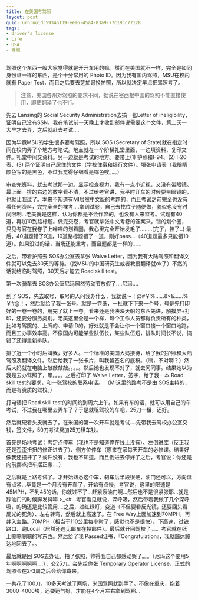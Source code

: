 ```yaml
---
title: 在美国考驾照
layout: post
guid: urn:uuid:59346139-eea6-45a4-83a9-77c19cc77128
tags:
- driver's license
- Life
- USA
- 驾照
---
```

驾照这个东西一般大家觉得就是开开车用的嘛。然而在美国就不一样，完全是如同身份证一样的东西，是个十分常用的 Photo ID。因为我有国内驾照，MSU在校内就有 Paper Test，而且之后要去芝加哥换护照，所以就决定早点把驾照考了。

> 注意，美国各州对驾照的要求不同，据说在密西根中国的驾照不能直接使用，即使翻译了也不行。

先去 Lansing的 Social Security Administration去搞一张Letter of ineligibility，证明自己没有SSN。我在笔试前一天晚上才收到邮件说需要这个文件，第二天一大早才去弄，之后就赶去考试....

因为毕竟MSU的学生很多要考驾照，所以 SOS (Secretary of State)就在指定时间在校内弄了个地方考笔试。地点就在一个阶梯礼堂里面，一边填资料，复印文件。礼堂中间交资料。另一边就是考试的地方。要带上(1) 护照和I-94、(2) I-20表、(3) 两个证明自己居住的文件（学校住宿和银行文件）。填张申请表（我眼睛颜色写的是黑色，不过我觉得仔细看是棕色唉。。。）

审查完资料，就去考试那一边。显示检查视力，我有一点小近视，又没有带眼镜。最上面一排的右边的数字看不清，不过给考官讲，我平时开车的时候要带眼镜的，也就让我过了。本来不知道有MI居然中文版的考题的，而且考试之前完全也没有看任何资料，完完全全的裸考....拿到试卷，自己去找位子随便做，貌似也没有时间限制...老美就是这样，认为你都是不会作弊的，也没有人来监考。试题有40道，再加10到路标题。做完交卷，考官就拿张中文考卷的答案来。错的划个圈，只见考官在我卷子上哗哗的划着圈，我心里完全开始发毛了........(完了，挂了..) 最后，40道题错了9道，10道路标题错了一道，刚好pass...（40道题最多只能错10道）。如果没过的话，当场还能重考，而且题都是一样的......

之后，带着护照去 SOS办公室去拿张 Waive Letter，因为我有大陆驾照和翻译文件就可以免去30天的等待。（找MSU的中国研究生或者教授翻译就ok了）不然的话就给临时驾照，30天后才能去 Road skill test。

第一次骑车去 SOS办公室尼玛居然劳动节放假了....尼玛....

到了 SOS，先去取号，取号的人问我办什么，我就说～！@#￥%……&amp;×&amp;……%￥#@！，然后就给了我一张号。就是一卷纸，一扯就下下来一个号，号是先打印好的一卷一卷的，用完了就上一卷。看来还是我泱泱天朝的东西先进，触摸屏+打印，还要分服务类别。老美这里全是一个样，每个工作人员都得负责所有的种类，比如考驾照的、上牌的、申请ID的，好处就是不会让你一个窗口接一个窗口地跑，而且工办事效率高。不像国内可能某些队伍长，某些队伍短，排队时间长不说，搞错了还得重新排队。

排了近一个小时后叫我，好多人。一个标准的美国大妈接待，给了我的护照和大陆驾照及翻译文件。然后给我了一张卡片，叫我留签名的底稿。（咦，不对啊？）然后大妈就在电脑上敲敲敲敲。。。。。然后她也发现不对了，就去问同事。结果她以为我是去办驾照了，晕。。。。之后打印了 Waive Letter，签字，给了我一本 Road skill test的要求，和一张驾校的联系电话。 （MI这里的路考不是由 SOS主持的，而是有资质的驾校。）

打电话把 Road skill test的时间约到周六上午。如果有车的话，就可以用自己的车考试，不过我在哪里去弄车了？于是就租驾校的车吧，25刀一租，还好。

然后就硬着头皮就去了。在米国的第一次开车就是考试....先带我去驾校办公室交钱，签文件，50刀考试费加25刀租车钱。

首先是场地考试：考定点停车（我也不是知道停在线上没有）、左倒进库（反正我还是歪歪扭扭的修正进去了）、侧方位停车（原来在家每天开车的必修课。结果好像我还撞杆了？或许没有，我也不知道。而且倒进去停好了之后，考官说：你还是向前挪点把车摆正撒....）

之后就是上路考试了。才开始熟悉这个车，刹车后半段很硬，油门还可以，方向盘有点紧...毕竟是一个月没有开车了，开始有点慢，考官说，这里的限速是45MPH，不到45的话，你就过不了...赶紧轰油门啊...然后也不是很紧张耶...就是踩油门的时候脚发抖嘛 &gt;_&lt;#...考官看见就说，深呼吸，然后带着我做了几个深呼吸，的确还是比较管用....之后，过红绿灯，变道（不但要看反光镜，还要回头看反光的死角）、左右转弯，然后就上高速了。在 Free Way上面加速到70MPH，再并入主路。70MPH（相当于110公里每小时了，感觉也不是很快）。下高速，过铁路口、跑Local（居然还遇见邮车在投邮件）。最后就开回驾校了。。。考官就在纸上唰唰唰唰的写东西。然后给了我 Passed证书，『Congratulation』，我就蹦达蹦达地回去了。。

最后就是回 SOS去办证，拍了张照，帅得我自己都感动哭了。。。（尼玛这个要用5年啊啊啊啊啊....），交25刀。会先给你张 Temporary Operator License，正式的驾照会在2-3周之后会给你寄来。

一共花了100刀，10多天考试了两场，米国驾照就到手了。不像在重庆，抱着3000-4000块，还要运气好，才能在4个月左右拿到驾照...